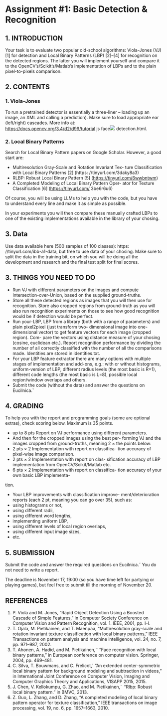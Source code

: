﻿# Assignment #1: Basic Detection & Recognition

## 1. INTRODUCTION

Your task is to evaluate two popular old-school algorithms: Viola-Jones (VJ) [1] for detection and Local Binary Patterns (LBP) [2]–[4] for recognition on the detected regions. The latter you will implement yourself and compare it to the OpenCV’s/Scikit’s/Matlab’s implementation of LBPs and to the plain pixel-to-pixels comparison.

## 2. CONTENTS
### 1. Viola-Jones

To run a pretrained detector is essentially a three-liner – loading up an image, an XML and calling a prediction). Make sure to load appropriate ear (left/right) cascades. More info at: https://docs.opencv.org/3.4/d2/d99/tutorial js face![](Aspose.Words.847f8688-e3cb-4879-84b0-e5af4b421460.001.png) detection.html.

### 2. Local Binary Patterns

Search for Local Binary Pattern papers on Google Scholar. However, a good start are:

- Multiresolution Gray-Scale and Rotation Invariant Tex- ture Classification with Local Binary Patterns [2] (https: //tinyurl.com/3daky8a3)
- RLBP: Robust Local Binary Pattern [5] (https://tinyurl.com/6wwbntwm)
- A Completed Modeling of Local Binary Pattern Oper- ator for Texture Classification [6] (https://tinyurl.com/ 3be6r6u6)

Of course, you will be using LLMs to help you with the code, but you have to understand every line and make it as simple as possible.

In your experiments you will then compare these manually crafted LBPs to one of the existing implementations available in the library of your chosing.

## 3. Data

Use data available here (500 samples of 100 classes): https: //tinyurl.com/ibb-a1-data, but free to use data of your chosing. Make sure to split the data in the training bit, on which you will be doing all the development and research and the final test split for final scores.

## 3. THINGS YOU NEED TO DO
- Run VJ with different parameters on the images and compute Intersection-over-Union, based on the supplied ground-truths.
- Store all these detected regions as images that you will then use for recognition. Store also cropped regions from ground-truth as you will also run recognition experiments on those to see how good recognition would be if detection would be perfect.
- Run your-LBP, LBP from a library (both with a range of parameters) and plain pixel2pixel (just transform two- dimensional image into one-dimensional vector) to get feature vectors for each image (cropped region). Com- pare the vectors using distance measure of your chosing (cosine, euclidean etc.). Report recognition performance by dividing the number of all correctly classified with the number of all the comparisons made. Identities are stored in identities.txt.
- For your LBP feature extractor there are many options with multiple stages of implementation and add-ons, e.g.: with or without histograms, uniform-version of LBP, different radius levels (the most basic is R=1), different code lengths (the most basic is L=8), possible local region/window overlaps and others.
- Submit the code (without the data) and answer the questions on Eucilnica.ˇ
## 4. GRADING

To help you with the report and programming goals (some are optional extras), check scoring below. Maximum is 35 points.

- up to 8 pts Report on VJ performance using different parameters.
- And then for the cropped images using the best per- forming VJ and the images cropped from ground-truths, meaning 2 × the points below:
- 2 pts × 2 Implementation with report on classifica- tion accuracy of pixel-wise image comparison.
- 2 pts × 2 Implementation with report on clas- sification accuracy of LBP implementation from OpenCV/Scikit/Matlab etc.
- 6 pts × 2 Implementation with report on classifica- tion accuracy of your own basic LBP implementa-

tion.

- Your LBP improvements with classification improve- ment/deterioration reports (each 2 pt, meaning you can go over 35), such as:
- using histograms or not,
- using different radii,
- using different word lengths,
- implementing uniform LBP,
- using different levels of local region overlaps,
- using different input image sizes,
- etc.
## 5. SUBMISSION

Submit the code and answer the required questions on Eucilnica.ˇ You do not need to write a report.

The deadline is November 17, 19:00 (so you have time left for partying or playing games), but feel free to submit till the morning of November 20.

## REFERENCES

1. P. Viola and M. Jones, “Rapid Object Detection Using a Boosted Cascade of Simple Features,” in Computer Society Conference on Computer Vision and Pattern Recognition, vol. 1. IEEE, 2001, pp. I–I.
2. T. Ojala, M. Pietikainen, and T. Maenpaa, “Multiresolution gray-scale and rotation invariant texture classification with local binary patterns,” IEEE Transactions on pattern analysis and machine intelligence, vol. 24, no. 7, pp. 971–987, 2002.
3. T. Ahonen, A. Hadid, and M. Pietikainen,¨ “Face recognition with local binary patterns,” in European conference on computer vision. Springer, 2004, pp. 469–481.
4. C. Silva, T. Bouwmans, and C. Frelicot,´ “An extended center-symmetric local binary pattern for background modeling and subtraction in videos,” in International Joint Conference on Computer Vision, Imaging and Computer Graphics Theory and Applications, VISAPP 2015, 2015.
5. J. Chen, V. Kellokumpu, G. Zhao, and M. Pietikainen,¨ “Rlbp: Robust local binary pattern.” in BMVC, 2013.
6. Z. Guo, L. Zhang, and D. Zhang, “A completed modeling of local binary pattern operator for texture classification,” IEEE transactions on image processing, vol. 19, no. 6, pp. 1657–1663, 2010.

